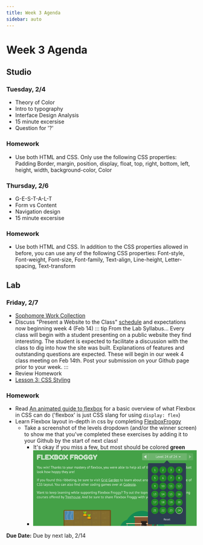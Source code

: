 ```yaml
---
title: Week 3 Agenda
sidebar: auto
---
```


# Week 3 Agenda

## Studio

### Tuesday, 2/4

- Theory of Color
- Intro to typography
- Interface Design Analysis
- 15 minute excersise
- Question for '?'

### Homework

- Use both HTML and CSS. Only use the following CSS properties: Padding Border, margin, position, display, float, top, right, bottom, left, height, width, background-color, Color

### Thursday, 2/6

- G-E-S-T-A-L-T
- Form vs Content
- Navigation design
- 15 minute excersise

### Homework

- Use both HTML and CSS. In addition to the CSS properties allowed in before, you can use any of the following CSS properties: Font-style, Font-weight, Font-size, Font-family, Text-align, Line-height, Letter-spacing, Text-transform

## Lab

### Friday, 2/7

- [Sophomore Work Collection](https://mailchi.mp/af7239312d45/sophomore-work-collection?e=7372ac6315)
- Discuss "Present a Website to the Class" [schedule](https://docs.google.com/spreadsheets/d/1ZLs2MEZhbOPJz6kPV7nZ0nnJnQ0087rqwlZyL0UbFCY/edit?usp=sharing) and expectations now beginning week 4 (Feb 14)
  ::: tip From the Lab Syllabus...
  Every class will begin with a student presenting on a public website they find interesting. The student is expected to facilitate a discussion with the class to dig into how the site was built. Explanations of features and outstanding questions are expected. These will begin in our week 4 class meeting on Feb 14th. Post your submission on your Github page prior to your week.
  :::
- Review Homework
  <!-- - Review Andrew's [class example site](https://github.com/AndrewLevinson/symmetrical-octo-potato) -->
- [Lesson 3: CSS Styling](../lessons/lab/lesson-3)

### Homework

<!-- - Using only this [HTML starter provided](-disabled), use CSS to create <b>three (3) uniquely styled websites</b>. Consider typography, element positioning, and page layout. -->

- Read [An animated guide to flexbox](https://www.freecodecamp.org/news/an-animated-guide-to-flexbox-d280cf6afc35/) for a basic overview of what Flexbox in CSS can do ('flexbox' is just CSS slang for using `display: flex`)
- Learn Flexbox layout in-depth in css by completing [FlexboxFroggy](https://flexboxfroggy.com/)
  - Take a screenshot of the levels dropdown (and/or the winner screen) to show me that you've completed these exercises by adding it to your Github by the start of next class!
    - It's okay if you miss a few, but most should be colored <b>green</b>
    - ![like this](./froggy.png)

<b>Due Date:</b> Due by next lab, 2/14
